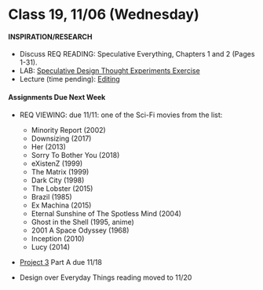  # Class 19, 11/06 (Wednesday)


#### INSPIRATION/RESEARCH

 *  Discuss REQ READING: Speculative Everything, Chapters 1 and 2 (Pages 1-31). 
 *  LAB: [Speculative Design Thought Experiments Exercise](https://docs.google.com/document/d/1GMtD06JEClsKpKafFgaFh9QXRhHSPXCsXrhaCIWawiY/edit?usp=sharing) 
 * Lecture (time pending): [Editing](https://docs.google.com/presentation/d/13qOxrtrMpmYPSZ4qcbl82TZd2EHHyaBk7luHYXuyA14/edit?usp=sharing)

 #### Assignments Due Next Week
 
* REQ VIEWING: due 11/11: one of the Sci-Fi movies from the list:

  * Minority Report (2002)
  * Downsizing (2017)
  * Her (2013)
  * Sorry To Bother You (2018)
  * eXistenZ (1999)
  * The Matrix (1999)
  * Dark City (1998)
  * The Lobster (2015)
  * Brazil (1985)
  * Ex Machina (2015)
  * Eternal Sunshine of The Spotless Mind (2004)
  * Ghost in the Shell (1995, anime)
  * 2001 A Space Odyssey (1968)
  * Inception (2010)
  * Lucy (2014)
  

* [Project 3](seatbelts.md) Part A due 11/18

* Design over Everyday Things reading moved to 11/20
